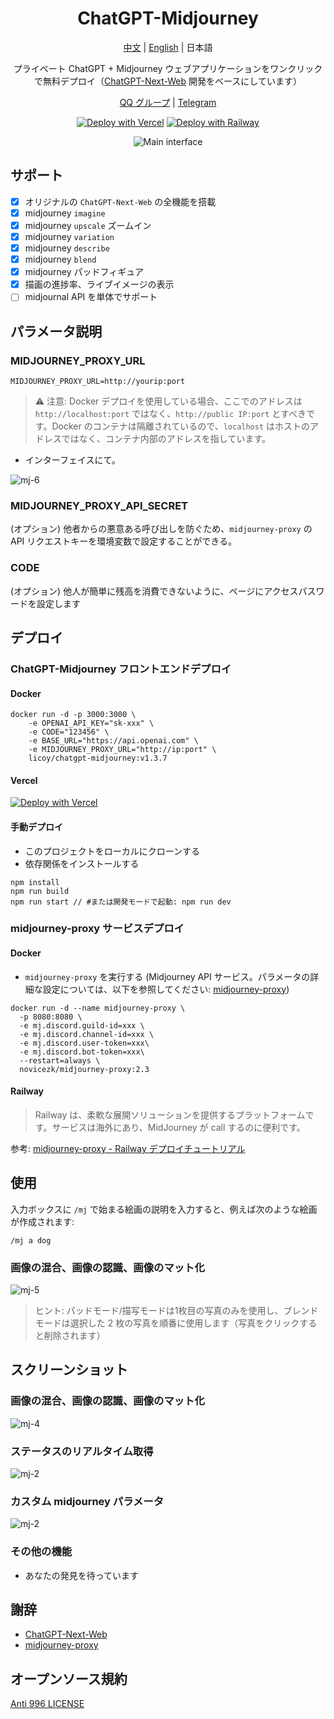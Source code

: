 <div align="center">

<h1 align="center">ChatGPT-Midjourney</h1>

[中文](./README.md) | [English](./README_EN.md) | 日本語

プライベート ChatGPT + Midjourney ウェブアプリケーションをワンクリックで無料デプロイ（[ChatGPT-Next-Web](https://github.com/Yidadaa/ChatGPT-Next-Web) 開発をベースにしています）

[QQ グループ](https://github.com/Licoy/ChatGPT-Midjourney/issues/30) | [Telegram](https://t.me/gptmj)

[![Deploy with Vercel](https://img.shields.io/badge/Vercel-Deploy-00CCCC.svg?logo=vercel)](https://vercel.com/new/clone?repository-url=https%3A%2F%2Fgithub.com%2FLicoy%2FChatGPT-Midjourney&env=OPENAI_API_KEY&env=MIDJOURNEY_PROXY_URL&env=CODE&project-name=chatgpt-midjourney&repository-name=ChatGPT-Midjourney)
[![Deploy with Railway](https://img.shields.io/badge/MidjourneyProxy-RailwayDeploy-009900.svg?logo=railway)](https://github.com/novicezk/midjourney-proxy/blob/main/docs/railway-start.md)

![Main interface](./docs/images/cover.png)

</div>

## サポート
- [x] オリジナルの `ChatGPT-Next-Web` の全機能を搭載
- [x] midjourney `imagine`
- [x] midjourney `upscale` ズームイン
- [x] midjourney `variation`
- [x] midjourney `describe`
- [x] midjourney `blend`
- [x] midjourney パッドフィギュア
- [x] 描画の進捗率、ライブイメージの表示
- [ ] midjournal API を単体でサポート

## パラメータ説明
### MIDJOURNEY_PROXY_URL
```shell
MIDJOURNEY_PROXY_URL=http://yourip:port
```
> ⚠️ 注意: Docker デプロイを使用している場合、ここでのアドレスは `http://localhost:port` ではなく、`http://public IP:port` とすべきです。Docker のコンテナは隔離されているので、`localhost` はホストのアドレスではなく、コンテナ内部のアドレスを指しています。
- インターフェイスにて。

![mj-6](./docs/images/mj-6.png)

### MIDJOURNEY_PROXY_API_SECRET
(オプション) 他者からの悪意ある呼び出しを防ぐため、`midjourney-proxy` の API リクエストキーを環境変数で設定することができる。

### CODE
(オプション) 他人が簡単に残高を消費できないように、ページにアクセスパスワードを設定します

## デプロイ
### ChatGPT-Midjourney フロントエンドデプロイ
#### Docker
```shell
docker run -d -p 3000:3000 \
    -e OPENAI_API_KEY="sk-xxx" \
    -e CODE="123456" \
    -e BASE_URL="https://api.openai.com" \
    -e MIDJOURNEY_PROXY_URL="http://ip:port" \
    licoy/chatgpt-midjourney:v1.3.7
```
#### Vercel
[![Deploy with Vercel](https://vercel.com/button)](https://vercel.com/new/clone?repository-url=https%3A%2F%2Fgithub.com%2FLicoy%2FChatGPT-Midjourney&env=OPENAI_API_KEY&env=MIDJOURNEY_PROXY_URL&env=CODE&project-name=chatgpt-midjourney&repository-name=ChatGPT-Midjourney)
#### 手動デプロイ
- このプロジェクトをローカルにクローンする
- 依存関係をインストールする
```shell
npm install
npm run build
npm run start // #または開発モードで起動: npm run dev
```
### midjourney-proxy サービスデプロイ
#### Docker
- `midjourney-proxy` を実行する (Midjourney API サービス。パラメータの詳細な設定については、以下を参照してください: [midjourney-proxy](https://github.com/novicezk/midjourney-proxy))
```shell
docker run -d --name midjourney-proxy \
  -p 8080:8080 \
  -e mj.discord.guild-id=xxx \
  -e mj.discord.channel-id=xxx \
  -e mj.discord.user-token=xxx\
  -e mj.discord.bot-token=xxx\
  --restart=always \
  novicezk/midjourney-proxy:2.3
```
#### Railway
> Railway は、柔軟な展開ソリューションを提供するプラットフォームです。サービスは海外にあり、MidJourney が call するのに便利です。

参考: [midjourney-proxy - Railway デプロイチュートリアル](https://github.com/novicezk/midjourney-proxy/blob/main/docs/railway-start.md)


## 使用
入力ボックスに `/mj` で始まる絵画の説明を入力すると、例えば次のような絵画が作成されます:
```
/mj a dog
```
### 画像の混合、画像の認識、画像のマット化
![mj-5](./docs/images/mj-5.png)
> ヒント: パッドモード/描写モードは1枚目の写真のみを使用し、ブレンドモードは選択した 2 枚の写真を順番に使用します（写真をクリックすると削除されます）

## スクリーンショット
### 画像の混合、画像の認識、画像のマット化
![mj-4](./docs/images/mj-4.png)
### ステータスのリアルタイム取得
![mj-2](./docs/images/mj-1.png)
### カスタム midjourney パラメータ
![mj-2](./docs/images/mj-2.png)
### その他の機能
- あなたの発見を待っています

## 謝辞
- [ChatGPT-Next-Web](https://github.com/Yidadaa/ChatGPT-Next-Web)
- [midjourney-proxy](https://github.com/novicezk/midjourney-proxy)

## オープンソース規約
[Anti 996 LICENSE](./LICENSE)
